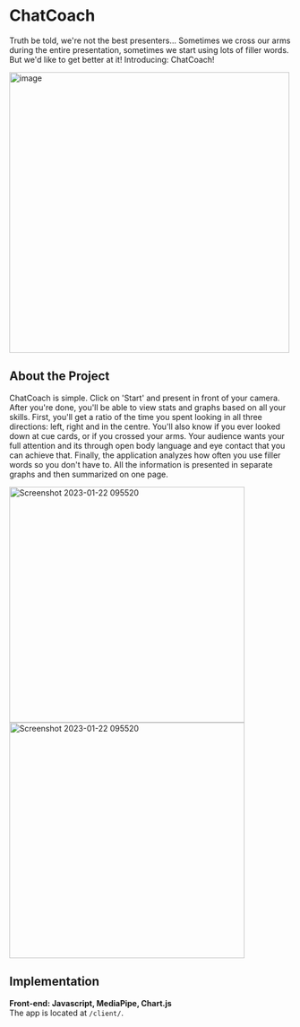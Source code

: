 # ChatCoach

Truth be told, we're not the best presenters... Sometimes we cross our arms during the entire presentation, sometimes we start using lots of filler words. But we'd like to get better at it! Introducing: ChatCoach!

<img width="500" alt="image" src="https://user-images.githubusercontent.com/56971054/213923405-a4ba3883-877a-429c-837d-52730c4d56a0.png">

## About the Project
ChatCoach is simple. Click on 'Start' and present in front of your camera. After you're done, you'll be able to view stats and graphs based on all your skills. First, you'll get a ratio of the time you spent looking in all three directions: left, right and in the centre. You'll also know if you ever looked down at cue cards, or if you crossed your arms. Your audience wants your full attention and its through open body language and eye contact that you can achieve that. Finally, the application analyzes how often you use filler words so you don't have to. All the information is presented in separate graphs and then summarized on one page.
  
<img width="420" alt="Screenshot 2023-01-22 095520" src="https://user-images.githubusercontent.com/56971054/213923496-00914f0c-bc42-455e-bf83-872b480ae0c5.png">
  
<img width="420" alt="Screenshot 2023-01-22 095520" src="https://user-images.githubusercontent.com/56971054/213923544-684d97c4-cfec-4514-b50f-f8080f3ee9fe.png">
  

## Implementation

**Front-end: Javascript, MediaPipe, Chart.js**  
The app is located at `/client/`.


